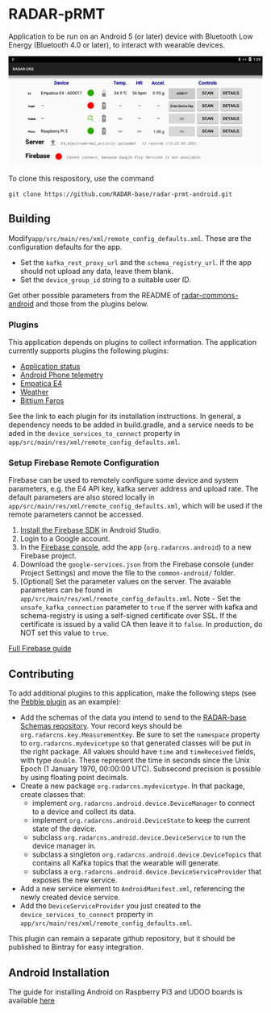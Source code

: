 # RADAR-pRMT

Application to be run on an Android 5 (or later) device with Bluetooth Low Energy (Bluetooth 4.0 or later), to interact with wearable devices.

![Screenshot](/man/screen20161215_edited.png?raw=True "Screenshot 2016-12-15")

To clone this respository, use the command

```shell
git clone https://github.com/RADAR-base/radar-prmt-android.git
```

## Building

Modify`app/src/main/res/xml/remote_config_defaults.xml`. These are the configuration defaults for the app.

- Set the `kafka_rest_proxy_url` and the `schema_registry_url`. If the app should not upload any data, leave them blank.
- Set the `device_group_id` string to a suitable user ID.

Get other possible parameters from the README of [radar-commons-android](https://github.com/RADAR-base/radar-commons-android) and those from the plugins below.

### Plugins

This application depends on plugins to collect information. The application currently supports plugins the following plugins:

- [Application status](https://github.com/RADAR-base/RADAR-Android-Application-Status.git)
- [Android Phone telemetry](https://github.com/RADAR-base/RADAR-Android-Phone.git)
- [Empatica E4](https://github.com/RADAR-base/RADAR-Android-Empatica.git)
- [Weather](https://github.com/RADAR-base/RADAR-Android-Weather.git)
- [Bittium Faros](https://github.com/RADAR-base/RADAR-Android-faros.git)

See the link to each plugin for its installation instructions. In general, a dependency needs to be added in build.gradle, and a service needs to be aded in the `device_services_to_connect` property in `app/src/main/res/xml/remote_config_defaults.xml`.

### Setup Firebase Remote Configuration

Firebase can be used to remotely configure some device and system parameters, e.g. the E4 API key, kafka server address and upload rate. The default parameters are also stored locally in `app/src/main/res/xml/remote_config_defaults.xml`, which will be used if the remote parameters cannot be accessed.

1. [Install the Firebase SDK](https://firebase.google.com/docs/android/setup) in Android Studio.
2. Login to a Google account.
3. In the [Firebase console](https://console.firebase.google.com/), add the app (`org.radarcns.android`) to a new Firebase project.
4. Download the `google-services.json` from the Firebase console (under Project Settings) and move the file to the `common-android/` folder. 
5. [Optional] Set the parameter values on the server. The avaiable parameters can be found in `app/src/main/res/xml/remote_config_defaults.xml`. 
Note - Set the `unsafe_kafka_connection` parameter to `true` if the server with kafka and schema-registry is using a self-signed certificate over SSL. If the certificate is issued by a valid CA then leave it to `false`. In production, do NOT set this value to `true`.

[Full Firebase guide](https://firebase.google.com/docs/remote-config/use-config-android)

## Contributing

To add additional plugins to this application, make the following steps (see the [Pebble plugin](https://github.com/RADAR/RADAR-Android-Pebble.git) as an example):

- Add the schemas of the data you intend to send to the [RADAR-base Schemas repository](https://github.com/RADAR-base/RADAR-Schemas). Your record keys should be `org.radarcns.key.MeasurementKey`. Be sure to set the `namespace` property to `org.radarcns.mydevicetype` so that generated classes will be put in the right package. All values should have `time` and `timeReceived` fields, with type `double`. These represent the time in seconds since the Unix Epoch (1 January 1970, 00:00:00 UTC). Subsecond precision is possible by using floating point decimals.
- Create a new package `org.radarcns.mydevicetype`. In that package, create classes that:
  - implement `org.radarcns.android.device.DeviceManager` to connect to a device and collect its data.
  - implement `org.radarcns.android.DeviceState` to keep the current state of the device.
  - subclass `org.radarcns.android.device.DeviceService` to run the device manager in.
  - subclass a singleton `org.radarcns.android.device.DeviceTopics` that contains all Kafka topics that the wearable will generate.
  - subclass a `org.radarcns.android.device.DeviceServiceProvider` that exposes the new service.
- Add a new service element to `AndroidManifest.xml`, referencing the newly created device service.
- Add the `DeviceServiceProvider` you just created to the `device_services_to_connect` property in `app/src/main/res/xml/remote_config_defaults.xml`.

This plugin can remain a separate github repository, but it should be published to Bintray for easy integration.

## Android Installation

The guide for installing Android on Raspberry Pi3 and UDOO boards is available [here](https://github.com/RADAR-base/RADAR-AndroidApplication/wiki)
